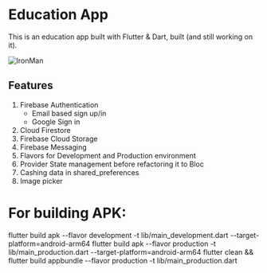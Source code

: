# Education App

This is an education app built with Flutter & Dart, built (and still working on it).

![IronMan](https://github.com/ahmedhassan-dev/Education-App/assets/62114128/2c0e9be0-d98f-414a-9129-4cbbc0341d54)

## Features

1. Firebase Authentication
   - Email based sign up/in
   - Google Sign in
2. Cloud Firestore
3. Firebase Cloud Storage
4. Firebase Messaging
5. Flavors for Development and Production environment
6. Provider State management before refactoring it to Bloc
7. Cashing data in shared_preferences
8. Image picker

# For building APK:

flutter build apk --flavor development -t lib/main_development.dart --target-platform=android-arm64
flutter build apk --flavor production -t lib/main_production.dart --target-platform=android-arm64
flutter clean && flutter build appbundle --flavor production -t lib/main_production.dart
